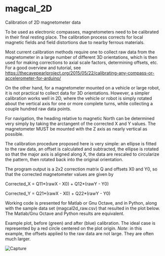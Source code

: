 # magcal_2D

Calibration of 2D magnetometer data

To be used as electronic compasses, magnetometers need to be calibrated in their final resting place. The calibration process corrects for local magnetic fields and field distortions due to nearby ferrous materials. 

Most current calibration methods require one to collect raw data from the magnetometer in a large number of different 3D orientations, which is then used for making corrections to axial scale factors, determining offsets, etc. For a good overview and tutorial, see https://thecavepearlproject.org/2015/05/22/calibrating-any-compass-or-accelerometer-for-arduino/

On the other hand, for a magnetometer mounted on a vehicle or large robot, it is not practical to collect data for 3D orientations. However, a simpler calibration works well in 2D, where the vehicle or robot is simply rotated about the vertical axis for one or more complete turns, while collecting a couple hundred raw data points.

For navigation, the heading relative to magnetic North can be determined very simply by taking the arctangent of the corrected X and Y values. The magnetometer MUST be mounted with the Z axis as nearly vertical as possible.

The calibration procedure proposed here is very simple: an ellipse is fitted to the raw data, an offset is calculated and subtracted, the ellipse is rotated so that the major axis is aligned along X, the data are rescaled to circularize the pattern, then rotated back into the original orientation.

The program output is a 2x2 correction matrix Q and offsets X0 and Y0, so that the corrected magnetometer values are given by

Corrected_X = Q11*(rawX - X0) + Q12*(rawY - Y0)

Corrected_Y = Q21*(rawX - X0) + Q22*(rawY - Y0)

Working code is presented for Matlab or Gnu Octave, and in Python, along with the sample data set (magcal2d_raw.csv) that resulted in the plot below. The Matlab/Gnu Octave and Python results are equivalent.

Example plot, before (green) and after (blue) calibration. The ideal case is represented by a red circle centered on the plot origin. 
*Note*: in this example, the offsets applied to the raw data are not large. They are often much larger.

![Capture](https://github.com/user-attachments/assets/502518dc-815f-4863-ab2b-2b3e2e3286cd)

